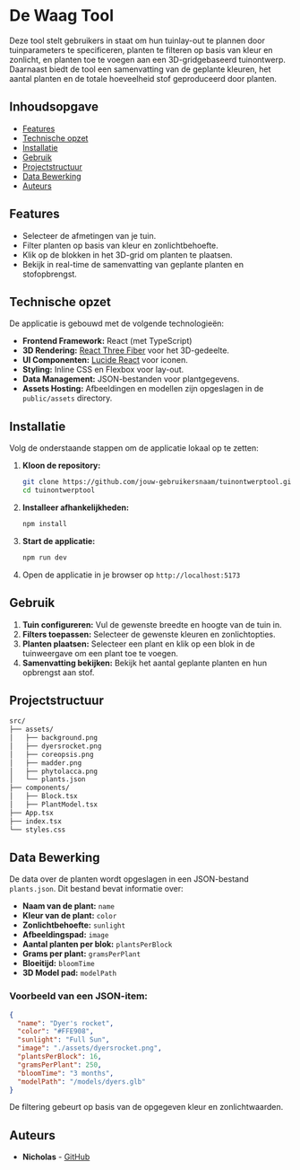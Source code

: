 # De Waag Tool

Deze tool stelt gebruikers in staat om hun tuinlay-out te plannen door tuinparameters te specificeren, planten te filteren op basis van kleur en zonlicht, en planten toe te voegen aan een 3D-gridgebaseerd tuinontwerp. Daarnaast biedt de tool een samenvatting van de geplante kleuren, het aantal planten en de totale hoeveelheid stof geproduceerd door planten.

## Inhoudsopgave

- [Features](#features)
- [Technische opzet](#technische-opzet)
- [Installatie](#installatie)
- [Gebruik](#gebruik)
- [Projectstructuur](#projectstructuur)
- [Data Bewerking](#data-bewerking)
- [Auteurs](#auteurs)

## Features

- Selecteer de afmetingen van je tuin.
- Filter planten op basis van kleur en zonlichtbehoefte.
- Klik op de blokken in het 3D-grid om planten te plaatsen.
- Bekijk in real-time de samenvatting van geplante planten en stofopbrengst.

## Technische opzet

De applicatie is gebouwd met de volgende technologieën:

- **Frontend Framework:** React (met TypeScript)
- **3D Rendering:** [React Three Fiber](https://github.com/pmndrs/react-three-fiber) voor het 3D-gedeelte.
- **UI Componenten:** [Lucide React](https://lucide.dev/) voor iconen.
- **Styling:** Inline CSS en Flexbox voor lay-out.
- **Data Management:** JSON-bestanden voor plantgegevens.
- **Assets Hosting:** Afbeeldingen en modellen zijn opgeslagen in de `public/assets` directory.

## Installatie

Volg de onderstaande stappen om de applicatie lokaal op te zetten:

1. **Kloon de repository:**
   ```bash
   git clone https://github.com/jouw-gebruikersnaam/tuinontwerptool.git
   cd tuinontwerptool
   ```

2. **Installeer afhankelijkheden:**
   ```bash
   npm install
   ```

3. **Start de applicatie:**
   ```bash
   npm run dev
   ```

4. Open de applicatie in je browser op `http://localhost:5173`

## Gebruik

1. **Tuin configureren:** Vul de gewenste breedte en hoogte van de tuin in.
2. **Filters toepassen:** Selecteer de gewenste kleuren en zonlichtopties.
3. **Planten plaatsen:** Selecteer een plant en klik op een blok in de tuinweergave om een plant toe te voegen.
4. **Samenvatting bekijken:** Bekijk het aantal geplante planten en hun opbrengst aan stof.

## Projectstructuur

```bash
src/
├── assets/
│   ├── background.png
│   ├── dyersrocket.png
│   ├── coreopsis.png
│   ├── madder.png
│   ├── phytolacca.png
│   └── plants.json
├── components/
│   ├── Block.tsx
│   ├── PlantModel.tsx
├── App.tsx
├── index.tsx
└── styles.css
```

## Data Bewerking

De data over de planten wordt opgeslagen in een JSON-bestand `plants.json`. Dit bestand bevat informatie over:

- **Naam van de plant:** `name`
- **Kleur van de plant:** `color`
- **Zonlichtbehoefte:** `sunlight`
- **Afbeeldingspad:** `image`
- **Aantal planten per blok:** `plantsPerBlock`
- **Grams per plant:** `gramsPerPlant`
- **Bloeitijd:** `bloomTime`
- **3D Model pad:** `modelPath`

### Voorbeeld van een JSON-item:

```json
{
  "name": "Dyer's rocket",
  "color": "#FFE908",
  "sunlight": "Full Sun",
  "image": "./assets/dyersrocket.png",
  "plantsPerBlock": 16,
  "gramsPerPlant": 250,
  "bloomTime": "3 months",
  "modelPath": "/models/dyers.glb"
}
```

De filtering gebeurt op basis van de opgegeven kleur en zonlichtwaarden.

## Auteurs

- **Nicholas** - [GitHub](https://github.com/nicholasfaas)